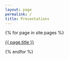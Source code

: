 ```yaml
---
layout: page
permalink: /
title: Presentations
---
```


{% for page in site.pages %}
<p><a href="{{ site.baseurl }}{{ page.url }}" target="_blank">{{ page.title }}</a></p>
{% endfor %}
